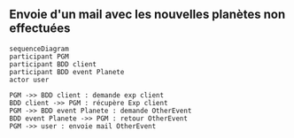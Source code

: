 ## Envoie d'un mail avec les nouvelles planètes non effectuées

``` mermaid
sequenceDiagram
participant PGM
participant BDD client
participant BDD event Planete
actor user

PGM ->> BDD client : demande exp client
BDD client ->> PGM : récupère Exp client
PGM ->> BDD event Planete : demande OtherEvent
BDD event Planete ->> PGM : retour OtherEvent
PGM ->> user : envoie mail OtherEvent
```